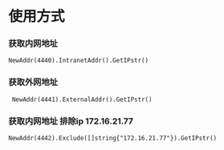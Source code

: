 # 使用方式

### 获取内网地址
    NewAddr(4440).IntranetAddr().GetIPstr()

### 获取外网地址
     NewAddr(4441).ExternalAddr().GetIPstr()

### 获取内网地址 排除ip 172.16.21.77
    NewAddr(4442).Exclude([]string{"172.16.21.77"}).GetIPstr()